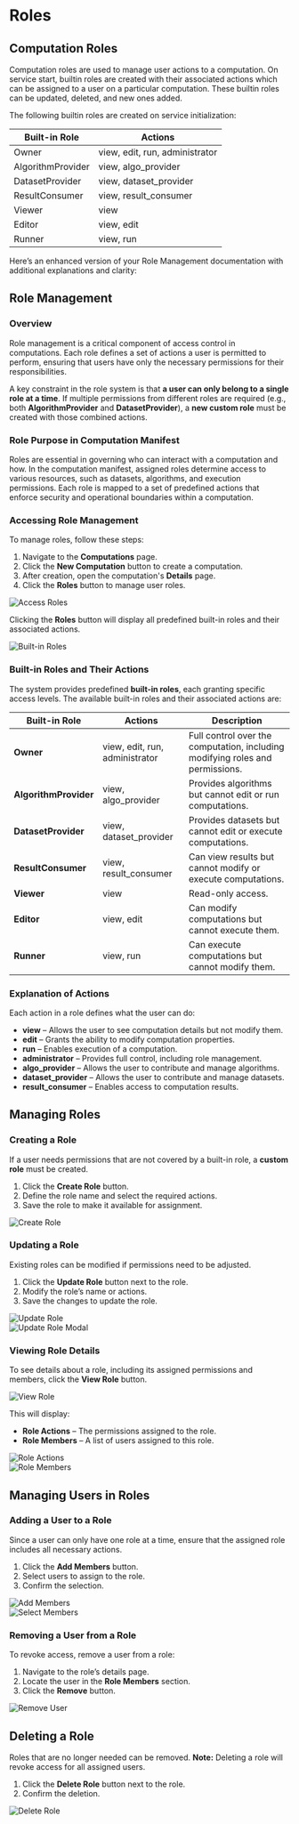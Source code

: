# Roles

## Computation Roles

Computation roles are used to manage user actions to a computation. On service start, builtin roles are created with their associated actions which can be assigned to a user on a particular computation. These builtin roles can be updated, deleted, and new ones added.

The following builtin roles are created on service initialization:

| Built-in Role     | Actions                        |
| ----------------- | ------------------------------ |
| Owner             | view, edit, run, administrator |
| AlgorithmProvider | view, algo_provider            |
| DatasetProvider   | view, dataset_provider         |
| ResultConsumer    | view, result_consumer          |
| Viewer            | view                           |
| Editor            | view, edit                     |
| Runner            | view, run                      |

Here’s an enhanced version of your Role Management documentation with additional explanations and clarity:

## Role Management

### Overview

Role management is a critical component of access control in computations. Each role defines a set of actions a user is permitted to perform, ensuring that users have only the necessary permissions for their responsibilities.

A key constraint in the role system is that **a user can only belong to a single role at a time**. If multiple permissions from different roles are required (e.g., both **AlgorithmProvider** and **DatasetProvider**), a **new custom role** must be created with those combined actions.

### Role Purpose in Computation Manifest

Roles are essential in governing who can interact with a computation and how. In the computation manifest, assigned roles determine access to various resources, such as datasets, algorithms, and execution permissions. Each role is mapped to a set of predefined actions that enforce security and operational boundaries within a computation.

### Accessing Role Management

To manage roles, follow these steps:

1. Navigate to the **Computations** page.
2. Click the **New Computation** button to create a computation.
3. After creation, open the computation's **Details** page.
4. Click the **Roles** button to manage user roles.

![Access Roles](img/roles/roles_page.png)

Clicking the **Roles** button will display all predefined built-in roles and their associated actions.

![Built-in Roles](img/roles/builtin.png)

### Built-in Roles and Their Actions

The system provides predefined **built-in roles**, each granting specific access levels. The available built-in roles and their associated actions are:

| Built-in Role         | Actions                        | Description                                                                   |
| --------------------- | ------------------------------ | ----------------------------------------------------------------------------- |
| **Owner**             | view, edit, run, administrator | Full control over the computation, including modifying roles and permissions. |
| **AlgorithmProvider** | view, algo_provider            | Provides algorithms but cannot edit or run computations.                      |
| **DatasetProvider**   | view, dataset_provider         | Provides datasets but cannot edit or execute computations.                    |
| **ResultConsumer**    | view, result_consumer          | Can view results but cannot modify or execute computations.                   |
| **Viewer**            | view                           | Read-only access.                                                             |
| **Editor**            | view, edit                     | Can modify computations but cannot execute them.                              |
| **Runner**            | view, run                      | Can execute computations but cannot modify them.                              |

### Explanation of Actions

Each action in a role defines what the user can do:

- **view** – Allows the user to see computation details but not modify them.
- **edit** – Grants the ability to modify computation properties.
- **run** – Enables execution of a computation.
- **administrator** – Provides full control, including role management.
- **algo_provider** – Allows the user to contribute and manage algorithms.
- **dataset_provider** – Allows the user to contribute and manage datasets.
- **result_consumer** – Enables access to computation results.

## Managing Roles

### Creating a Role

If a user needs permissions that are not covered by a built-in role, a **custom role** must be created.

1. Click the **Create Role** button.
2. Define the role name and select the required actions.
3. Save the role to make it available for assignment.

![Create Role](img/roles/create_role.png)

### Updating a Role

Existing roles can be modified if permissions need to be adjusted.

1. Click the **Update Role** button next to the role.
2. Modify the role’s name or actions.
3. Save the changes to update the role.

![Update Role](img/roles/update_role_button.png)  
![Update Role Modal](img/roles/update_role_modal.png)

### Viewing Role Details

To see details about a role, including its assigned permissions and members, click the **View Role** button.

![View Role](img/roles/view_role_button.png)

This will display:

- **Role Actions** – The permissions assigned to the role.
- **Role Members** – A list of users assigned to this role.

![Role Actions](img/roles/role_actions.png)  
![Role Members](img/roles/role_members.png)

## Managing Users in Roles

### Adding a User to a Role

Since a user can only have one role at a time, ensure that the assigned role includes all necessary actions.

1. Click the **Add Members** button.
2. Select users to assign to the role.
3. Confirm the selection.

![Add Members](img/roles/add_members_button.png)  
![Select Members](img/roles/select_members_button.png)

### Removing a User from a Role

To revoke access, remove a user from a role:

1. Navigate to the role’s details page.
2. Locate the user in the **Role Members** section.
3. Click the **Remove** button.

![Remove User](img/roles/remove_member_from_role.png)

## Deleting a Role

Roles that are no longer needed can be removed. **Note:** Deleting a role will revoke access for all assigned users.

1. Click the **Delete Role** button next to the role.
2. Confirm the deletion.

![Delete Role](img/roles/delete_role.png)
